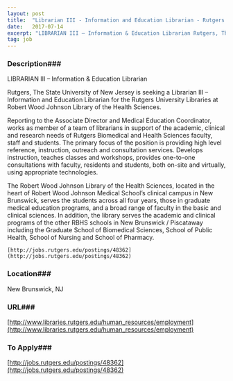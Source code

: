 ```yaml
---
layout: post
title:  "Librarian III - Information and Education Librarian - Rutgers University Libraries"
date:   2017-07-14
excerpt: "LIBRARIAN III – Information & Education Librarian Rutgers, The State University of New Jersey is seeking a Librarian III – Information and Education Librarian for the Rutgers University Libraries at Robert Wood Johnson Library of the Health Sciences. Reporting to the Associate Director and Medical Education Coordinator, works as member..."
tag: job
---
```


### Description###

LIBRARIAN III – Information & Education Librarian


Rutgers, The State University of New Jersey is seeking a Librarian III – Information and Education Librarian for the Rutgers University Libraries at Robert Wood Johnson Library of the Health Sciences.
 
Reporting to the Associate Director and Medical Education Coordinator, works as member of a team of librarians in support of the academic, clinical and research needs of Rutgers Biomedical and Health Sciences faculty, staff and students. The primary focus of the position is providing high level reference, instruction, outreach and consultation services. Develops instruction, teaches classes and workshops, provides one-to-one consultations with faculty, residents and students, both on-site and virtually, using appropriate technologies.
 
The Robert Wood Johnson Library of the Health Sciences, located in the heart of Robert Wood Johnson Medical School’s clinical campus in New Brunswick, serves the students across all four years, those in graduate medical education programs, and a broad range of faculty in the basic and clinical sciences. In addition, the library serves the academic and clinical programs of the other RBHS schools in New Brunswick / Piscataway including the Graduate School of Biomedical Sciences, School of Public Health, School of Nursing and School of Pharmacy.

	[http://jobs.rutgers.edu/postings/48362](http://jobs.rutgers.edu/postings/48362)











### Location###

New Brunswick, NJ


### URL###

[http://www.libraries.rutgers.edu/human_resources/employment](http://www.libraries.rutgers.edu/human_resources/employment)

### To Apply###

[http://jobs.rutgers.edu/postings/48362](http://jobs.rutgers.edu/postings/48362)







